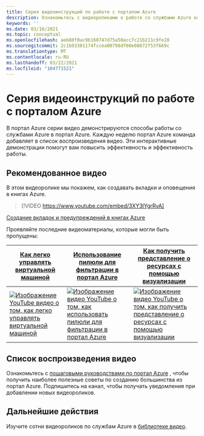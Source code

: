 ```yaml
---
title: Серия видеоинструкций по работе с порталом Azure
description: Ознакомьтесь с видеороликами о работе со службами Azure на портале. Просматривайте и применяйте ссылки непосредственно на последние видеоролики.
keywords: ''
ms.date: 03/16/2021
ms.topic: conceptual
ms.openlocfilehash: aeb80f0ac9b160747d75a50acc7c21b211c9fe28
ms.sourcegitcommit: 2c1b93301174fccea00798df08e08872f53f669c
ms.translationtype: MT
ms.contentlocale: ru-RU
ms.lasthandoff: 03/22/2021
ms.locfileid: "104771521"
---
```

# <a name="azure-portal-how-to-video-series"></a>Серия видеоинструкций по работе с порталом Azure

В портал Azure серии видео демонстрируются способы работы со службами Azure в портал Azure. Каждую неделю портал Azure команда добавляет в список воспроизведения видео. Эти интерактивные демонстрации помогут вам повысить эффективность и эффективность работы.

## <a name="featured-video"></a>Рекомендованное видео

В этом видеоролике мы покажем, как создавать вкладки и оповещения в книгах Azure.

> [!VIDEO https://www.youtube.com/embed/3XY3lYgrRvA]

[Создание вкладок и предупреждений в книгах Azure](https://www.youtube.com/watch?v=3XY3lYgrRvA)

Проявляйте последние видеоматериалы, которые могли быть пропущены:

| [Как легко управлять виртуальной машиной](https://www.youtube.com/watch?v=vQClJHt2ulQ) | [Использование пилюли для фильтрации в портал Azure](https://www.youtube.com/watch?v=XyKh_3NxUlM)  | [Как получить представление о ресурсах с помощью визуализации](https://www.youtube.com/watch?v=wudqkkJd5E4) |
| ------| ------ | ------ |
| [![Изображение YouTube видео о том, как легко управлять виртуальной машиной](https://i.ytimg.com/vi/vQClJHt2ulQ/hqdefault.jpg)](http://www.youtube.com/watch?v=vQClJHt2ulQ) | [![Изображение видео YouTube о том, как использовать пилюли для фильтрации в портал Azure](https://i.ytimg.com/vi/XyKh_3NxUlM/hqdefault.jpg)](https://www.youtube.com/watch?v=XyKh_3NxUlM) | [![Изображение видео YouTube о том, как получить представление о ресурсах с помощью визуализации](https://i.ytimg.com/vi/wudqkkJd5E4/hqdefault.jpg)](http://www.youtube.com/watch?v=wudqkkJd5E4) |

## <a name="video-playlist"></a>Список воспроизведения видео

Ознакомьтесь с [пошаговыми руководствами по портал Azure](https://www.youtube.com/playlist?list=PLLasX02E8BPBKgXP4oflOL29TtqTzwhxR) , чтобы получить наиболее полезные советы по созданию большинства из портал Azure. Подпишитесь на канал, чтобы получать уведомления при добавлении новых видеороликов.

## <a name="next-steps"></a>Дальнейшие действия

Изучите сотни видеороликов по службам Azure в [библиотеке видео](https://azure.microsoft.com/resources/videos/index/?tag=microsoft-azure-portal).
